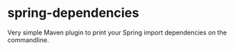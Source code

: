 # spring-dependencies

Very simple Maven plugin to print your Spring import dependencies on the commandline.
